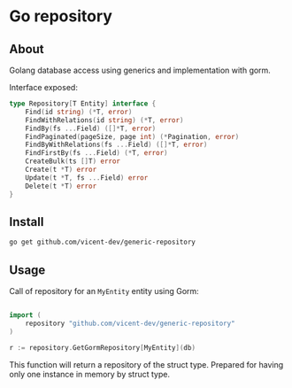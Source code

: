 # Go repository

## About

Golang database access using generics and implementation with gorm.

Interface exposed:

```go
type Repository[T Entity] interface {
    Find(id string) (*T, error)
    FindWithRelations(id string) (*T, error)
    FindBy(fs ...Field) ([]*T, error)
    FindPaginated(pageSize, page int) (*Pagination, error)
    FindByWithRelations(fs ...Field) ([]*T, error)
    FindFirstBy(fs ...Field) (*T, error)
    CreateBulk(ts []T) error
    Create(t *T) error
    Update(t *T, fs ...Field) error
    Delete(t *T) error
}
```

## Install

```bash
go get github.com/vicent-dev/generic-repository
```

## Usage

Call of repository for an `MyEntity` entity using Gorm:

```go

import (
    repository "github.com/vicent-dev/generic-repository"
)

r := repository.GetGormRepository[MyEntity](db)

```

This function will return a repository of the struct type. 
Prepared for having only one instance in memory by struct type.
